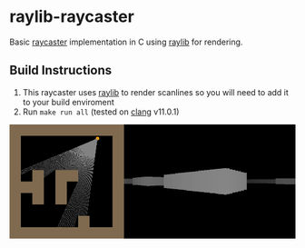 # raylib-raycaster
Basic <a href="https://en.wikipedia.org/wiki/Ray_casting">raycaster</a> implementation in C using <a href="https://www.raylib.com/">raylib</a> for rendering.

## Build Instructions
1. This raycaster uses <a href="https://www.raylib.com/">raylib</a> to render scanlines so you will need
to add it to your build enviroment
2. Run `make run all` (tested on <a href="http://clang.org/">clang</a> v11.0.1)

![alt text](https://github.com/justinac0/raylib-raycaster/blob/main/example.png)
